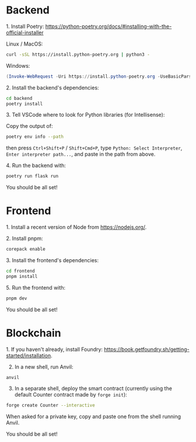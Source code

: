 # Backend

1\. Install Poetry: <https://python-poetry.org/docs/#installing-with-the-official-installer>

Linux / MacOS:
```sh
curl -sSL https://install.python-poetry.org | python3 -
```

Windows:
```powershell
(Invoke-WebRequest -Uri https://install.python-poetry.org -UseBasicParsing).Content | py -
```

2\. Install the backend's dependencies:
```sh
cd backend
poetry install
```

3\. Tell VSCode where to look for Python libraries (for Intellisense):

Copy the output of:
```sh
poetry env info --path
```
then press `Ctrl+Shift+P` / `Shift+Cmd+P`, type `Python: Select Interpreter`, `Enter interpreter path...`, and paste in the path from above.

4\. Run the backend with:
```sh
poetry run flask run
```

You should be all set!

# Frontend

1\. Install a recent version of Node from <https://nodejs.org/>.

2\. Install pnpm:

```sh
corepack enable
```

3\. Install the frontend's dependencies:
```sh
cd frontend
pnpm install
```

5\. Run the frontend with:
```sh
pnpm dev
```

You should be all set!

# Blockchain

1\. If you haven't already, install Foundry: <https://book.getfoundry.sh/getting-started/installation>.

2. In a new shell, run Anvil:

```sh
anvil
```

3. In a separate shell, deploy the smart contract (currently using the default Counter contract made by `forge init`):

```sh
forge create Counter --interactive
```

When asked for a private key, copy and paste one from the shell running Anvil.

You should be all set!

